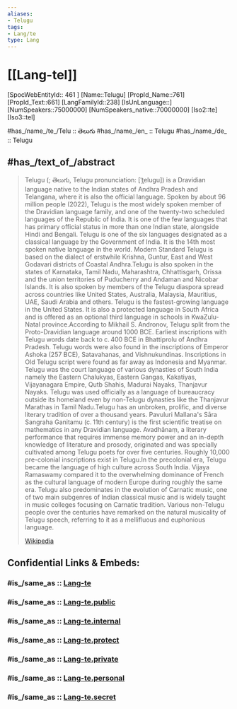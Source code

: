 ```yaml
---
aliases:
- Telugu
tags:
- Lang/te
type: Lang
---
```


# [[Lang-tel]] 

[SpocWebEntityId:: 461 ]
[Name::Telugu]
[PropId_Name::761]
[PropId_Text::661]
[LangFamilyId::238]
[IsUnLanguage::]
[NumSpeakers::75000000]
[NumSpeakers_native::70000000]
[Iso2::te]
[Iso3::tel]

#has_/name_/te_/Telu :: తెలుగు 
#has_/name_/en_ :: Telugu 
#has_/name_/de_ :: Telugu  


## #has_/text_of_/abstract  


> Telugu (; తెలుగు, Telugu pronunciation: [ˈt̪eluɡu]) is a Dravidian language native to the Indian states of Andhra Pradesh and Telangana, where it is also the official language. Spoken by about 96 million people (2022), Telugu is the most widely spoken member of the Dravidian language family, and one of the twenty-two scheduled languages of the Republic of India. It is one of the few languages that has primary official status in more than one Indian state, alongside Hindi and Bengali. Telugu is one of the six languages designated as a classical language by the Government of India. It is the 14th most spoken native language in the world. Modern Standard Telugu is based on the dialect of erstwhile Krishna, Guntur, East and West Godavari districts of Coastal Andhra.Telugu is also spoken in the states of Karnataka, Tamil Nadu, Maharashtra, Chhattisgarh, Orissa and the union territories of Puducherry and Andaman and Nicobar Islands. It is also spoken by members of the Telugu diaspora spread across countries like United States, Australia, Malaysia, Mauritius, UAE, Saudi Arabia and others. Telugu is the fastest-growing language in the United States. It is also a protected language in South Africa and is offered as an optional third language in schools in KwaZulu-Natal province.According to Mikhail S. Andronov, Telugu split from the Proto-Dravidian language around 1000 BCE. Earliest inscriptions with Telugu words date back to c. 400 BCE in Bhattiprolu of Andhra Pradesh. Telugu words were also found in the inscriptions of Emperor Ashoka (257 BCE), Satavahanas, and Vishnukundinas. Inscriptions in Old Telugu script were found as far away as Indonesia and Myanmar. Telugu was the court language of various dynasties of South India namely the Eastern Chalukyas, Eastern Gangas, Kakatiyas, Vijayanagara Empire, Qutb Shahis, Madurai Nayaks, Thanjavur Nayaks. Telugu was used officially as a language of bureaucracy outside its homeland even by non-Telugu dynasties like the Thanjavur Marathas in Tamil Nadu.Telugu has an unbroken, prolific, and diverse literary tradition of over a thousand years. Pavuluri Mallana's Sāra Sangraha Ganitamu (c. 11th century) is the first scientific treatise on mathematics in any Dravidian language. Avadhānaṃ, a literary performance that requires immense memory power and an in-depth knowledge of literature and prosody, originated and was specially cultivated among Telugu poets for over five centuries. Roughly 10,000 pre-colonial inscriptions exist in Telugu.In the precolonial era, Telugu became the language of high culture across South India. Vijaya Ramaswamy compared it to the overwhelming dominance of French as the cultural language of modern Europe during roughly the same era. Telugu also predominates in the evolution of Carnatic music, one of two main subgenres of Indian classical music and is widely taught in music colleges focusing on Carnatic tradition. Various non-Telugu people over the centuries have remarked on the natural musicality of Telugu speech, referring to it as a mellifluous and euphonious language.
>
> [Wikipedia](https://en.wikipedia.org/wiki/Telugu%20language)


## Confidential Links & Embeds: 

### #is_/same_as :: [Lang-te](/_Standards/Language/Lang~Family/LangFamily-Dravidian/Lang-te.md) 

### #is_/same_as :: [Lang-te.public](/_public/Language/Lang~Family/LangFamily-Dravidian/Lang-te.public.md) 

### #is_/same_as :: [Lang-te.internal](/_internal/Language/Lang~Family/LangFamily-Dravidian/Lang-te.internal.md) 

### #is_/same_as :: [Lang-te.protect](/_protect/Language/Lang~Family/LangFamily-Dravidian/Lang-te.protect.md) 

### #is_/same_as :: [Lang-te.private](/_private/Language/Lang~Family/LangFamily-Dravidian/Lang-te.private.md) 

### #is_/same_as :: [Lang-te.personal](/_personal/Language/Lang~Family/LangFamily-Dravidian/Lang-te.personal.md) 

### #is_/same_as :: [Lang-te.secret](/_secret/Language/Lang~Family/LangFamily-Dravidian/Lang-te.secret.md)

